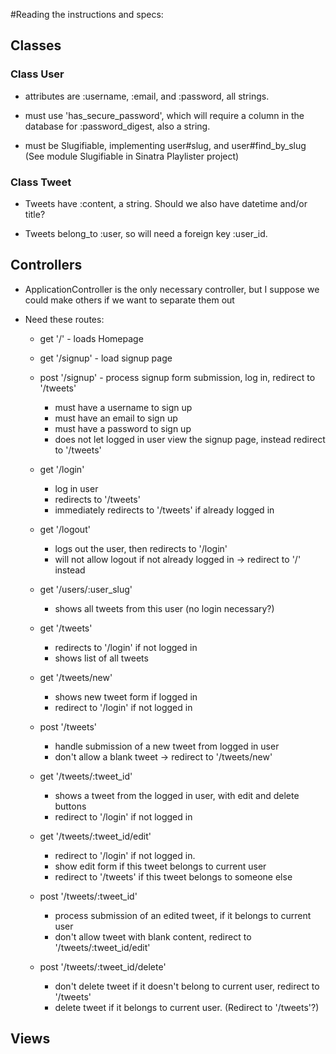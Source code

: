#Reading the instructions and specs:

## Classes
### Class User 
* attributes are :username, :email, and :password, all strings.

* must use 'has_secure_password', which will require a column in the 
database for :password_digest, also a string.

* must be Slugifiable, implementing user#slug, and user#find_by_slug  
(See module Slugifiable in Sinatra Playlister project)

### Class Tweet
* Tweets have :content, a string.  Should we also have datetime and/or title?

* Tweets belong_to :user, so will need a foreign key :user_id.

## Controllers
* ApplicationController is the only necessary controller, but I suppose we could
make others if we want to separate them out

* Need these routes:

  * get '/' - loads Homepage

  * get '/signup' - load signup page

  * post '/signup' - process signup form submission, log in, redirect to '/tweets'
    * must have a username to sign up
    * must have an email to sign up
    * must have a password to sign up
    * does not let logged in user view the signup page, instead redirect to '/tweets'

  * get '/login'
    * log in user
    * redirects to '/tweets'
    * immediately redirects to '/tweets' if already logged in

  * get '/logout'
    * logs out the user, then redirects to '/login'
    * will not allow logout if not already logged in -> redirect to '/' instead

  * get '/users/:user_slug'
    * shows all tweets from this user (no login necessary?)

  * get '/tweets'
    * redirects to '/login' if not logged in
    * shows list of all tweets

  * get '/tweets/new'
    * shows new tweet form if logged in
    * redirect to '/login' if not logged in

  * post '/tweets'
    * handle submission of a new tweet from logged in user
    * don't allow a blank tweet -> redirect to '/tweets/new'

  * get '/tweets/:tweet_id'
    * shows a tweet from the logged in user, with edit and delete buttons
    * redirect to '/login' if not logged in

  * get '/tweets/:tweet_id/edit'
    * redirect to '/login' if not logged in.
    * show edit form if this tweet belongs to current user
    * redirect to '/tweets' if this tweet belongs to someone else

  * post '/tweets/:tweet_id'
    * process submission of an edited tweet, if it belongs to current user
    * don't allow tweet with blank content, redirect to '/tweets/:tweet_id/edit'

  * post '/tweets/:tweet_id/delete'
    * don't delete tweet if it doesn't belong to current user, redirect to '/tweets'
    * delete tweet if it belongs to current user.  (Redirect to '/tweets'?)

## Views
    


